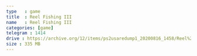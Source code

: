 ```yaml
---
type   : game
title  : Reel Fishing III
name   : Reel Fishing III
categories: [game]
telegram : 1414
drive : https://archive.org/12/items/ps2usaredump1_20200816_1458/Reel%20Fishing%20III.7z
size : 335 MB
---
```




